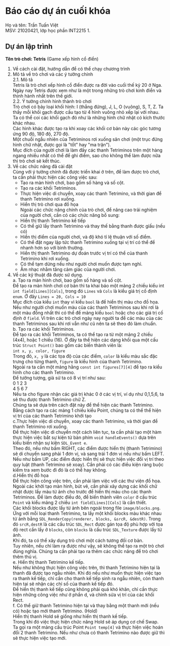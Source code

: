 # Báo cáo dự án cuối khóa
Họ và tên: Trần Tuấn Việt <br />
MSV: 21020421, lớp học phần INT2215 1. <br />
## Dự án lập trình
**Tên trò chơi: Tetris** (Game xếp hình cổ điển) <br />
1. Về cách cài đặt, hướng dẫn để có thể chạy chương trình <br />
2. Mô tả về trò chơi và các ý tưởng chính <br />
2.1. Mô tả <br />
Tetris là trò chơi xếp hình cổ điển được ra đời vào cuối thế kỷ 20 ở Nga. Ngày nay Tetris được xem như là một trong những trò chơi kinh điển và thịnh hành nhất trên thế giới. <br />
2.2. Ý tưởng chính hình thành trò chơi <br/>
Trò chơi có bảy loại khối hình: I (thẳng đứng), J, L, O (vuông), S, T, Z. Ta thấy mỗi khối gạch được cấu tạo từ 4 hình vuông nhỏ xếp lại với nhau. Ta có thể coi các khối gạch đó như là những hình chữ nhật có kích thước khác nhau.<br/>
Các hình khác được tạo ra khi xoay các khối cơ bản này các góc tương ứng 90 độ, 180 độ, 270 độ.<br/>
Một chuỗi ngẫu nhiên của Tetriminos rơi xuống sân chơi (một trục đứng hình chữ nhật, được gọi là "tốt" hay "ma trận").<br/>
Mục đích của người chơi là làm đầy các thanh Tetriminos trên một hàng ngang nhiều nhất có thể để ghi điểm, sao cho không thể làm được nữa thì trò chơi sẽ kết thúc. <br/>
3. Về các chức năng đã cài đặt<br/>
Cùng với ý tưởng chính đã được triển khai ở trên, để làm được trò chơi, ta cần phải thực hiện các công việc sau:<br/>
    * Tạo ra màn hình chơi, bao gồm số hàng và số cột.<br/>
    * Tạo ra các khối Tetriminos.<br/>
    * Thực hiện việc di chuyển, xoay các thanh Tetrimino, và thời gian để thanh Tetrimino rơi xuống.<br/>
    * Hiển thị trò chơi qua đồ họa<br/>
Ngoài các chức năng chính của trò chơi, để nâng cao trải nghiệm của người chơi, cần có các chức năng bổ sung:<br/>
    * Hiển thị thanh Tetrimino kế tiếp<br/>
    * Có thể giữ lấy thanh Tetrimino và thay thế bằng thanh được giấu (nếu có) <br/>
    * Hiển thị điểm của người chơi, và độ khó tỉ lệ thuận với số điểm. <br/>
    * Có thể đặt ngay lập tức thanh Tetrimino xuống tại vị trí có thể để nhanh hơn so với bình thường.<br/>
    * Hiển thị thanh Tetrimino dự đoán trước vị trí có thể của thanh Tetrimino khi rơi xuống.<br/>
    * Có thể tạm dừng nếu như người chơi muốn được tạm nghỉ. <br/>
    * Âm nhạc nhằm tăng cảm giác của người chơi. <br/> 
4. Về các kỹ thuật đã được sử dụng.<br/>
  a. Tạo ra màn hình chơi, bao gồm số hàng và số cột.<br/>
  Để tạo ra màn hình chơi cơ bản thì ta khai báo một mảng 2 chiều kiểu int `int field[Lines][Cols]`, trong đó `Lines` và `Cols` là kiểu giá trị cố định `enum`. Ở đây `Lines = 20, Cols = 10` <br/>
  Mục đích của kiểu `int` thay vì kiểu `bool` là để hiển thị màu cho đồ họa. Nếu như người chơi muốn màu của các thanh Tetriminos sau khi rơi là một màu đồng nhất thì có thể để mảng kiểu `bool` hoặc cho các giá trị cố định ở `field`. Vì trên các trò chơi ngày nay người ta để các màu của các thanh Tetriminos sau khi rơi vẫn như cũ nên ta sẽ theo đó làm chuẩn.<br/>
  b. Tạo ra các khối Tetriminos.<br/>
  Để tạo ra các khối Tetriminos, ta có thể tạo ra từ một mảng 2 chiều (4x4), hoặc 1 chiều (16). Ở đây ta thể hiện các dạng khối qua một cấu trúc `Struct Point()` bao gồm các biến thành viên là:<br/>
          `int x, y, color, figure`<br/>
Trong đó, `x, y` là các tọa độ của các điểm, `color` là kiểu màu sắc đặc trưng cho từng thanh, `figure` là kiểu hình của thanh Tetrimino.<br/>
Ngoài ra ta cần một mảng hằng `const int figures[7][4]` để tạo ra kiểu hình cho các thanh Tetrimino.<br/>
Để tưởng tượng, giả sử ta có 8 vị trí như sau:<br/>
0 1 2 3<br/>
4 5 6 7<br/>
Nếu ta cho figure nhận các giá trị khác 0 ở các vị trí, ví dụ như 0,1,5,6, ta sẽ thu được thanh Tetrimino chữ Z.<br/>
Chúng ta sẽ dựa trên cách đặt này để thể hiện các thanh Tetrimino. Bằng cách tạo ra các mảng 1 chiều kiểu Point, chúng ta có thể thể hiện vị trí của các thanh Tetrimino khởi tạo<br/>
  c.Thực hiện việc di chuyển, xoay các thanh Tetrimino, và thời gian để thanh Tetrimino rơi xuống.<br/>
  Để thực hiện việc di chuyển một cách liên tục, ta cần phải tạo một hàm thực hiện việc bắt sự kiện từ bàn phím `void handleEvents()` dựa trên kiểu biến nhận sự kiện 
 `SDL_Event e`.<br/>
 Theo đó, nếu như bấm RIGHT, các điểm được hiển thị (thanh Tetrimino) sẽ di chuyển sang phải 1 đơn vị, và sang trái 1 đơn vị nếu như bấm LEFT. Nếu như bấm UP, các điểm được hiển thị sẽ thực hiện việc đổi vị trí theo quy luật (thanh Tetrimino sẽ xoay). Cần phải có các điều kiện ràng buộc kiểm tra xem bước đi đó là có thể hay không.<br/>
 d.Hiển thị đồ họa<br/>
 Để thực hiện công việc trên, cần phải làm việc với các thư viện đồ họa. Ngoài các khởi tạo màn hình, bút vẽ, cần phải xây dựng các khối chữ nhật được lấy màu từ ảnh cho trước để hiển thị màu cho các thanh Tetriminos. Để làm được điều đó, để biến thành viên `color` ở cấu trúc `Point` và kiểu mảng 2 chiều `int field[Lines][Cols]` là cần thiết. <br/>
 Các khối blocks được lấy từ ảnh bên ngoài trong file `image/blocks.png`. Ứng với mỗi loại thanh Tetrimino, ta lấy một khối blocks màu khác nhau từ ảnh bằng `SDL_RenderCopy(renderer, blocks, &srcR, &destR)`. Trong đó `srcR,destR` là các cấu trúc `SDL_Rect` được gán tọa độ phù hợp với tọa độ rect cần lấy ở `blocks`, còn `blocks` là cấu trúc `SDL_Texture` được lấy từ ảnh.<br/>
 Khi đó, ta có thể xây dụng trò chơi một cách tương đối cơ bản. <br/>
 Tuy nhiên, nếu chỉ làm ra được như vậy, sẽ không thể tạo ra một trò chơi đúng nghĩa. Chúng ta cần phải tạo ra thêm các chức năng để trò chơi thêm thú vị. <br/>
 e. Hiển thị thanh Tetrimino kế tiếp.<br/>
 Nếu như không thực hiện công việc trên, thì thanh Tetrimino hiện tại là thanh đã được tạo ngẫu nhiên. Khi đó nếu như muốn thực hiện việc tạo ra thanh kế tiếp, chỉ cần cho thanh kế tiếp sinh ra ngẫu nhiên, còn thanh hiện tại sẽ nhận các chỉ số của thanh kế tiếp đó. <br/>
 Để hiển thị thanh kế tiếp cũng không phải quá khó khăn, chỉ cần thực hiện những công việc như ở phần d, và chỉnh sửa vị trí của các khối Rect.<br/>
 f. Có thể giữ thanh Tetrimino hiện tại và thay bằng một thanh mới (nếu có) hoặc tạo mới thanh Tetrimino. (Hold)<br/>
 Hiển thị thanh Hold sẽ giống như hiển thị thanh kế tiếp. <br/>
 Trong khi đó việc thực hiện chức năng Hold sẽ áp dụng cơ chế Swap.<br/>
 Ta gọi ra một mảng cấu trúc Point `Point temp[4]` và thực hiện việc hoán đổi 2 thanh Tetrimino. Nếu như chưa có thanh Tetrimino nào được giữ thì sẽ thực hiện việc tạo mới.<br/>

